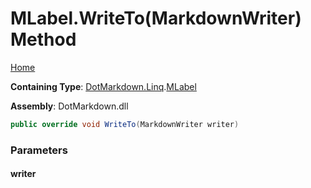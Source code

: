# MLabel\.WriteTo\(MarkdownWriter\) Method

[Home](../../../../README.md)

**Containing Type**: [DotMarkdown.Linq](../../README.md)\.[MLabel](../README.md)

**Assembly**: DotMarkdown\.dll

```csharp
public override void WriteTo(MarkdownWriter writer)
```

### Parameters

#### writer

